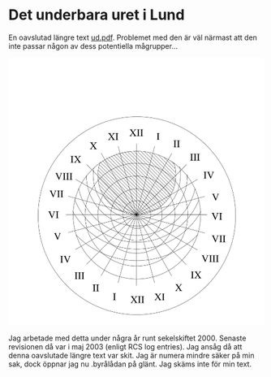 # Det underbara uret i Lund

En oavslutad längre text [ud.pdf](ud.pdf). Problemet med den är väl närmast att den inte passar någon av dess potentiella mågrupper...

![astrolabium](astrolabium2.svg)

Jag arbetade med detta under några år runt sekelskiftet 2000. Senaste revisionen då var i maj 2003 (enligt RCS log entries). Jag ansåg då att denna oavslutade längre text var skit. Jag är numera mindre säker på min sak, dock öppnar jag nu .byrålådan på glänt. Jag skäms inte för min text.

